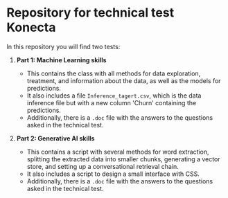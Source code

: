 # Repository for technical test Konecta

In this repository you will find two tests:

1. **Part 1: Machine Learning skills**
   - This contains the class with all methods for data exploration, treatment, and information about the data, as well as the models for predictions.
   - It also includes a file `Inference_tagert.csv`, which is the data inference file but with a new column 'Churn' containing the predictions.
   - Additionally, there is a `.doc` file with the answers to the questions asked in the technical test.

2. **Part 2: Generative AI skills**
   - This contains a script with several methods for word extraction, splitting the extracted data into smaller chunks, generating a vector store, and setting up a conversational retrieval chain.
   - It also includes a script to design a small interface with CSS.
   - Additionally, there is a `.doc` file with the answers to the questions asked in the technical test.


